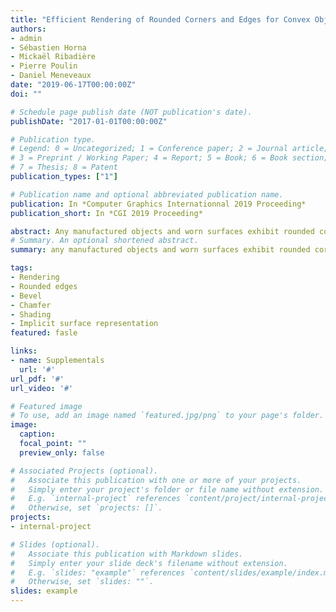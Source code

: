 ```yaml
---
title: "Efficient Rendering of Rounded Corners and Edges for Convex Objects"
authors:
- admin
- Sébastien Horna
- Mickaël Ribadière
- Pierre Poulin
- Daniel Meneveaux
date: "2019-06-17T00:00:00Z"
doi: ""

# Schedule page publish date (NOT publication's date).
publishDate: "2017-01-01T00:00:00Z"

# Publication type.
# Legend: 0 = Uncategorized; 1 = Conference paper; 2 = Journal article;
# 3 = Preprint / Working Paper; 4 = Report; 5 = Book; 6 = Book section;
# 7 = Thesis; 8 = Patent
publication_types: ["1"]

# Publication name and optional abbreviated publication name.
publication: In *Computer Graphics Internationnal 2019 Proceeding*
publication_short: In *CGI 2019 Proceeding*

abstract: Any manufactured objects and worn surfaces exhibit rounded corners and edges. These fine details are a source of sharp highlights and shading effects, important to our perception between joining surfaces. However, their representation is often neglected because they introduce complex geometric meshing in very small areas. This paper presents a new method for managing thin rounded corners and edges without explicitly modifying the underlying geometry, so as to produce their visual effects in sample-based rendering algorithms (e.g., ray tracing and path tracing). Our method relies on positioning virtual spheres and cylinders, associated with a detection and acceleration structure that makes the process more robust and more efficient than existing bevel shaders. Moreover, using our implicit surfaces rather than polygonal meshes allows our method to generate extreme close views of the surfaces with a much better visual quality for little additional memory. We illustrate the achieved effects and analyze comparisons generated with existing industrial software shaders.
# Summary. An optional shortened abstract.
summary: any manufactured objects and worn surfaces exhibit rounded corners and edges. These fine details are a source of sharp highlights and shading effects, important to our perception between joining surfaces. However, their representation is often neglected because they introduce complex geometric meshing in very small areas. This paper presents a new method for managing thin rounded corners and edges without explicitly modifying the underlying geometry, so as to produce their visual effects in sample-based rendering algorithms (e.g., ray tracing and path tracing). Our method relies on positioning virtual spheres and cylinders, associated with a detection and acceleration structure that makes the process more robust and more efficient than existing bevel shaders. Moreover, using our implicit surfaces rather than polygonal meshes allows our method to generate extreme close views of the surfaces with a much better visual quality for little additional memory. We illustrate the achieved effects and analyze comparisons generated with existing industrial software shaders.

tags:
- Rendering
- Rounded edges 
- Bevel 
- Chamfer 
- Shading 
- Implicit surface representation
featured: fasle

links:
- name: Supplementals
  url: '#'
url_pdf: '#'
url_video: '#'

# Featured image
# To use, add an image named `featured.jpg/png` to your page's folder. 
image:
  caption:
  focal_point: ""
  preview_only: false

# Associated Projects (optional).
#   Associate this publication with one or more of your projects.
#   Simply enter your project's folder or file name without extension.
#   E.g. `internal-project` references `content/project/internal-project/index.md`.
#   Otherwise, set `projects: []`.
projects:
- internal-project

# Slides (optional).
#   Associate this publication with Markdown slides.
#   Simply enter your slide deck's filename without extension.
#   E.g. `slides: "example"` references `content/slides/example/index.md`.
#   Otherwise, set `slides: ""`.
slides: example
---
```



